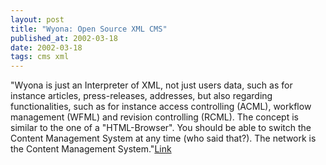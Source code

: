 ```yaml
---
layout: post
title: "Wyona: Open Source XML CMS"
published_at: 2002-03-18
date: 2002-03-18
tags: cms xml
---
```


"Wyona is just an Interpreter of XML, not just users data, such as for instance articles, press-releases, addresses, but also regarding functionalities, such as for instance access controlling (ACML), workflow management (WFML) and revision controlling (RCML). The concept is similar to the one of a "HTML-Browser". You should be able to switch the Content Management System at any time (who said that?). The network is the Content Management System."[Link](http://www.wyona.org/)  
